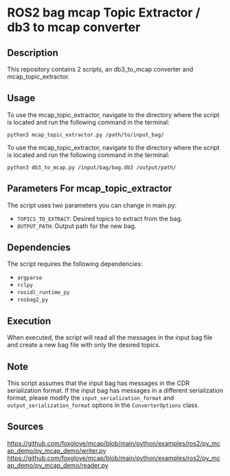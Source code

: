 # ROS2 bag mcap Topic Extractor / db3 to mcap converter

## Description
This repository contains 2 scripts, an db3_to_mcap converter and mcap_topic_extractor.

## Usage
To use the mcap_topic_extractor, navigate to the directory where the script is located and run the following command in the terminal: 

```
python3 mcap_topic_extractor.py /path/to/input_bag/
```

To use the mcap_topic_extractor, navigate to the directory where the script is located and run the following command in the terminal: 

```
python3 db3_to_mcap.py /input/bag/bag.db3 /output/path/ 
```

## Parameters For mcap_topic_extractor
The script uses two parameters you can change in main.py: 

- `TOPICS_TO_EXTRACT`: Desired topics to extract from the bag.
- `OUTPUT_PATH`: Output path for the new bag.

## Dependencies
The script requires the following dependencies: 
- `argparse`
- `rclpy`
- `rosidl_runtime_py`
- `rosbag2_py`

## Execution
When executed, the script will read all the messages in the input bag file and create a new bag file with only the desired topics. 

## Note
This script assumes that the input bag has messages in the CDR serialization format. If the input bag has messages in a different serialization format, please modify the `input_serialization_format` and `output_serialization_format` options in the `ConverterOptions` class.

## Sources
https://github.com/foxglove/mcap/blob/main/python/examples/ros2/py_mcap_demo/py_mcap_demo/writer.py
https://github.com/foxglove/mcap/blob/main/python/examples/ros2/py_mcap_demo/py_mcap_demo/reader.py
